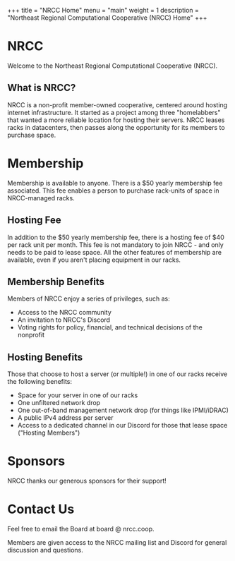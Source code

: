 +++
title = "NRCC Home"
menu = "main"
weight = 1
description = "Northeast Regional Computational Cooperative (NRCC) Home"
+++

# NRCC

Welcome to the Northeast Regional Computational Cooperative (NRCC).

## What is NRCC?

NRCC is a non-profit member-owned cooperative, centered around hosting internet infrastructure. It started as a project among three "homelabbers" that wanted a more reliable location for hosting their servers. NRCC leases racks in datacenters, then passes along the opportunity for its members to purchase space.

# Membership

Membership is available to anyone. There is a $50 yearly membership fee associated. This fee enables a person to purchase rack-units of space in NRCC-managed racks.

## Hosting Fee

In addition to the $50 yearly membership fee, there is a hosting fee of $40 per rack unit per month. This fee is not mandatory to join NRCC - and only needs to be paid to lease space. All the other features of membership are available, even if you aren't placing equipment in our racks.

## Membership Benefits

Members of NRCC enjoy a series of privileges, such as:
- Access to the NRCC community
- An invitation to NRCC's Discord
- Voting rights for policy, financial, and technical decisions of the nonprofit

## Hosting Benefits

Those that choose to host a server (or multiple!) in one of our racks receive the following benefits:
- Space for your server in one of our racks
- One unfiltered network drop
- One out-of-band management network drop (for things like IPMI/iDRAC)
- A public IPv4 address per server
- Access to a dedicated channel in our Discord for those that lease space ("Hosting Members")

# Sponsors

NRCC thanks our generous sponsors for their support!

# Contact Us

Feel free to email the Board at board @ nrcc.coop.

Members are given access to the NRCC mailing list and Discord for general discussion and questions.